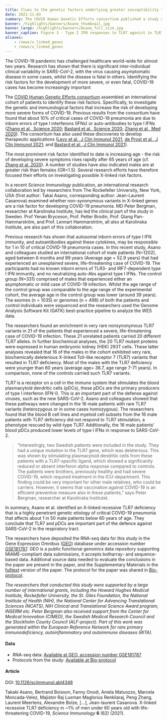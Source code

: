 ```yaml
---
title: Clues to the genetic factors underlying greater susceptibility to severe COVID-19 in men
date: 2021-11-03
summary: The COVID Human Genetic Efforts consortium published a study on genetic factors underlying greater susceptibility to the severe COVID-19 in men. Relevant RNA-seq data were shared in Gene Expression Omnibus (GEO).
banner: /highlights/banners/Asano_thumbnail.jpg
banner_large: /highlights/banners/Asano_full_size.jpg
banner_caption: Figure 3 - Type I IFN responses to TLR7 agonist in TLR7-deficient pDCs and leukocytes from Asano et al. (2021).
aliases:
    - /news/x_linked_genes
    - /news/x_linked_genes
---
```


The COVID-19 pandemic has challenged healthcare world-wide for almost two years. Research has shown that there is significant inter-individual clinical variability in SARS-CoV-2, with the virus causing asymptomatic disease in some cases, whilst the disease is fatal in others. Identifying the risk factors for the development of more severe, or even fatal, COVID-19 cases has become increasingly important

The [COVID Human Genetic Efforts consortium](https://www.covidhge.com/) assembled an international cohort of patients to identify these risk factors.  Specifically, to investigate the genetic and immunological factors that increase the risk of developing more severe forms of COVID-19. Previous results from the consortium have found that about 10% of critical cases of COVID-19 pneumonia are due to inborn errors of type I interferons (IFNs) or auto-antibodies to type I IFNs ([Zhang et al., Science 2020](https://doi.org/10.1016/j.medj.2020.12.001); [Bastard et al., Science 2020](https://doi.org/10.1126/science.abd4585); [Zhang et al., Med 2020](https://doi.org/10.1016/j.medj.2020.12.001)). The consortium has also used these discoveries to develop therapeutic applications ([Levy et al., J Clin Immunol 2021](https://doi.org/10.1007/s10875-020-00933-0), [de Prost et al., J Clin Immunol 2021](https://doi.org/10.1007/s10875-021-00994-9); and [Bastard et al., J Clin Immunol 2021](https://doi.org/10.1007/s10875-021-01023-5)).

The most prominent risk factor identified to date is increasing age - the risk of developing severe symptoms rises rapidly after 65 years of age (cf. [Zhang et al. 2020](https://www.cell.com/med/fulltext/S2666-6340(20)30029-5)). A number of studies have also indicated males are at greater risk than females (OR=1.5). Several research efforts have therefore focused their efforts on investigating possible X-linked risk factors.

In a recent *Science Immunology* publication, an international research collaboration led by researchers from The Rockefeller University, New York, USA (first author: Takai Asano, corresponding author: Jean-Laurent Casanova) examined whether non-synonymous variants in X-linked genes are a risk factor for developing COVID-19 pneumonia. MD Peter Bergman, researcher at Karolinska Institute, has led the clinical part of the study in Sweden. Prof Yenan Bryceson, Prof. Petter Brodin, Prof. Qiang Pan-Hammarström, and Prof. Lennart Hammarström, all also at Karolinska Institute, are also part of this collaboration.

Previous research has shown that autosomal inborn errors of type I IFN immunity, and autoantibodies against these cytokines, may be responsible for 1 in 10 of critical COVID-19 pneumonia cases. In this recent study, Asano and colleagues studied an international cohort of male patients (N=1202), aged between 6 months and 99 years (Average age = 52.9 years) that had experienced an unexplained severe, life-threatening case of COVID-19. The participants had no known inborn errors of TLR3- and IRF7-dependent type I IFN immunity, and no neutralizing auto-Abs against type I IFNs. The control group (N=331) comprised of males that experienced either an asymptomatic or mild case of COVID-19 infection. Whilst the age range of the control group was comparable to the age range of the experimental cohort, the average age in the control group was lower (around 39 years). The exomes (n = 1035) or genomes (n = 498) of both the patients and control individuals were sequenced and the researchers used the Genome Analysis Software Kit (GATK) best-practice pipeline to analyze the WES data.

The researchers found an enrichment in very rare nonsynonymous TLR7 variants in 21 of the patients that experienced a severe, life-threatening case of COVID-19 infection. These 21 unrelated patients carried 20 different TLR7 alleles. In further biochemical analyses, the 20 TLR7 mutant proteins were expressed in human embryonic kidney (HEK) 293T cells. These latter analyses revealed that 16 of the males in the cohort exhibited very rare, biochemically deleterious X-linked Toll-like receptor 7 (TLR7) variants that resulted in TLR7 deficiency. Most of the males with the TLR7 deficiency were younger than 60 years (average age= 36.7, age range 7-71 years). In comparison, none of the controls carried such TLR7 variants.

TLR7 is a receptor on a cell in the immune system that stimulates the blood plasmacytoid dendritic cells (pDCs), these pDCs are the primary producers of type I interferon (IFN-I). This is an important part of the defense against viruses, such as the new SARS-CoV-2. Asano and colleagues showed that these pathways were changed in the 16 male patients with rare TLR7 variants (heterozygous or in some cases homozygous). The researchers found that the blood B cell lines and myeloid cell subsets from the 16 male patients with TLR7 deficiency did not respond to TLR7 stimulation, a phenotype rescued by wild-type TLR7. Additionally, the 16 male patients’ blood pDCs produced lower levels of type I IFNs in response to SARS-CoV-2.

>“Interestingly, two Swedish patients were included in the study. They had a unique mutation in the TLR7 gene, which was deleterious. This was shown by stimulating plasmacytoid dendritic cells from these patients with a TLR7-specific ligand, which showed a significantly reduced or absent interferon alpha response compared to controls. The patients were brothers, previously healthy and had severe COVID-19, which required treatment in the ICU-department. This finding could be very important for other male relatives, who could be carriers. However, it seems that vaccination against COVID-19 is an efficient preventive measure also in these patients,” says Peter Bergman, researcher at Karolinska Institutet.

In summary, Asano et al. identified an X-linked recessive TLR7 deficiency that is a highly penetrant genetic etiology of critical COVID-19 pneumonia that affects about 1 in 50 male patients below 60 years of age. They conclude that TLR7 and pDCs are important part of the defence against SARS-CoV-2 in the respiratory tract.

The researchers have deposited the RNA-seq data for this study in the Gene Expression Omnibus ([GEO](https://www.ncbi.nlm.nih.gov/geo/)) database under accession number [GSE181787](https://www.ncbi.nlm.nih.gov/geo/query/acc.cgi?acc=GSE181787). GEO is a public functional genomics data repository supporting MIAME-compliant data submissions, it accepts botharray- and sequence-based data. Additional source data needed to evaluate the conclusions in the paper are present in the paper, and the Supplementary Materials in the [fulltext]( https://www.science.org/doi/10.1126/sciimmunol.abl4348) version of the paper. The protocol for the paper was shared in [Bio-protocol](https://en.bio-protocol.org/cjrap.aspx?eid=10.1126/sciimmunol.abl4348).

*The researchers that conducted this study were supported by a large number of international grants, including the Howard Hughes Medical Institute, Rockefeller University, the St. Giles Foundation, the National Institute of Health (NIH), the National Center for Advancing Translational Sciences (NCATS), NIH Clinical and Translational Science Award program, INSERM etc.  Peter Bergman also received support from the Center for Medical Innovation (CIMED), the Swedish Medical Research Council and the Stockholm County Council (ALF-project). Part of this work was generated within the European Reference Network for rare primary immunodeficiency, autoinflammatory and autoimmune diseases (RITA).*

#### Data

* RNA-seq data: [Available at GEO, accession number GSE181787](https://www.ncbi.nlm.nih.gov/geo/query/acc.cgi?acc=GSE181787)
* Protocols from the study: [Available at Bio-protocol](https://en.bio-protocol.org/cjrap.aspx?eid=10.1126/sciimmunol.abl4348)

#### Article

DOI: [10.1126/sciimmunol.abl4348](https://www.science.org/doi/10.1126/sciimmunol.abl4348)

Takaki Asano, Bertrand Boisson, Fanny Onodi, Aniela Matuozzo, Marcela Moncada-Velez, Majistor Raj Luxman Maglorius Renkilaraj, Peng Zhang, Laurent Meertens, Alexandre Bolze, [...], Jean-laurent Casanova. X-linked recessive TLR7 deficiency in ~1% of men under 60 years old with life-threatening COVID-19, *Science Immunology* **6**  (62) (2021).
